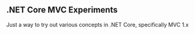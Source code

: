 ## .NET Core MVC Experiments

Just a way to try out various concepts in .NET Core, specifically MVC 1.x


